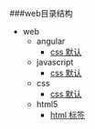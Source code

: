 ###web目录结构
+ web
	+ angular
		+ [css 默认](css/01.md)
	+ javascript
		+ [css 默认](css/01.md)
	+ css
		+ [css 默认](css/01.md)
	+ html5
		+ [html 标签](html5/01.md)
